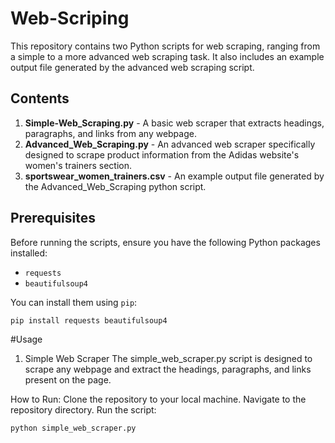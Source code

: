 # Web-Scriping
This repository contains two Python scripts for web scraping, ranging from a simple to a more advanced web scraping task. It also includes an example output file generated by the advanced web scraping script.

## Contents

1. **Simple-Web_Scraping.py** - A basic web scraper that extracts headings, paragraphs, and links from any webpage.
2. **Advanced_Web_Scraping.py** - An advanced web scraper specifically designed to scrape product information from the Adidas website's women's trainers section.
3. **sportswear_women_trainers.csv** - An example output file generated by the Advanced_Web_Scraping python script.

## Prerequisites

Before running the scripts, ensure you have the following Python packages installed:

- `requests`
- `beautifulsoup4`

You can install them using `pip`:

```bash
pip install requests beautifulsoup4
```

#Usage
1. Simple Web Scraper
The simple_web_scraper.py script is designed to scrape any webpage and extract the headings, paragraphs, and links present on the page.

How to Run:
Clone the repository to your local machine.
Navigate to the repository directory.
Run the script:
```bash
python simple_web_scraper.py
```
